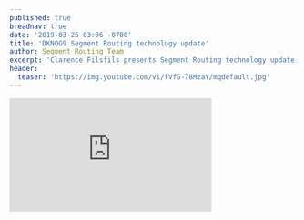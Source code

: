 ```yaml
---
published: true
breadnav: true
date: '2019-03-25 03:06 -0700'
title: 'DKNOG9 Segment Routing technology update'
author: Segment Routing Team
excerpt: 'Clarence Filsfils presents Segment Routing technology update and describes use-cases and deployments'
header:
  teaser: 'https://img.youtube.com/vi/fVfG-78MzaY/mqdefault.jpg'
---
```


<iframe width="355" height="200" src="https://www.youtube.com/embed/fVfG-78MzaY" frameborder="0" allowfullscreen></iframe>
